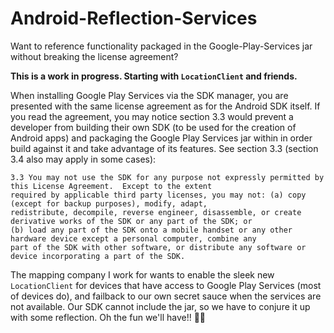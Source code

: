 Android-Reflection-Services
===========================
Want to reference functionality packaged in the Google-Play-Services jar without breaking the license agreement?

__This is a work in progress. Starting with `LocationClient` and friends.__

When installing Google Play Services via the SDK manager, you are presented with the same license agreement as for the Android SDK itself.  If you read the agreement, you may notice section 3.3 would prevent a developer from building their own SDK (to be used for the creation of Android apps) and packaging the Google Play Services jar within in order build against it and take advantage of its features.  See section 3.3 (section 3.4 also may apply in some cases):

```
3.3 You may not use the SDK for any purpose not expressly permitted by this License Agreement.  Except to the extent
required by applicable third party licenses, you may not: (a) copy (except for backup purposes), modify, adapt,
redistribute, decompile, reverse engineer, disassemble, or create derivative works of the SDK or any part of the SDK; or
(b) load any part of the SDK onto a mobile handset or any other hardware device except a personal computer, combine any
part of the SDK with other software, or distribute any software or device incorporating a part of the SDK.
```

The mapping company I work for wants to enable the sleek new `LocationClient` for devices that have access to Google Play Services (most of devices do), and failback to our own secret sauce when the services are not available.  Our SDK cannot include the jar, so we have to conjure it up with some reflection.  Oh the fun we'll have!! :frog::roller_coaster:
